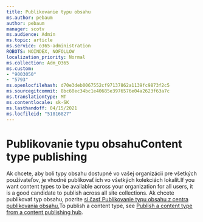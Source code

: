 ```yaml
---
title: Publikovanie typu obsahu
ms.author: pebaum
author: pebaum
manager: scotv
ms.audience: Admin
ms.topic: article
ms.service: o365-administration
ROBOTS: NOINDEX, NOFOLLOW
localization_priority: Normal
ms.collection: Adm_O365
ms.custom:
- "9003050"
- "5793"
ms.openlocfilehash: d70e3deb0067552cf97137862a1139fc9873f2c5
ms.sourcegitcommit: 8bc60ec34bc1e40685e3976576e04a2623f63a7c
ms.translationtype: MT
ms.contentlocale: sk-SK
ms.lasthandoff: 04/15/2021
ms.locfileid: "51816827"
---
```

# <a name="content-type-publishing"></a><span data-ttu-id="93c41-102">Publikovanie typu obsahu</span><span class="sxs-lookup"><span data-stu-id="93c41-102">Content type publishing</span></span>

<span data-ttu-id="93c41-103">Ak chcete, aby boli typy obsahu dostupné vo vašej organizácii pre všetkých používateľov, je vhodné publikovať ich vo všetkých kolekciách lokalít.</span><span class="sxs-lookup"><span data-stu-id="93c41-103">If you want content types to be available across your organization for all users, it is a good candidate to publish across all site collections.</span></span> <span data-ttu-id="93c41-104">Ak chcete publikovať typ obsahu, pozrite [si časť Publikovanie typu obsahu z centra publikovania obsahu.](https://support.office.com/article/publish-a-content-type-from-a-content-publishing-hub-58081155-118d-4e7a-9cc5-d43b5dbb7d02)</span><span class="sxs-lookup"><span data-stu-id="93c41-104">To publish a content type, see [Publish a content type from a content publishing hub](https://support.office.com/article/publish-a-content-type-from-a-content-publishing-hub-58081155-118d-4e7a-9cc5-d43b5dbb7d02).</span></span>